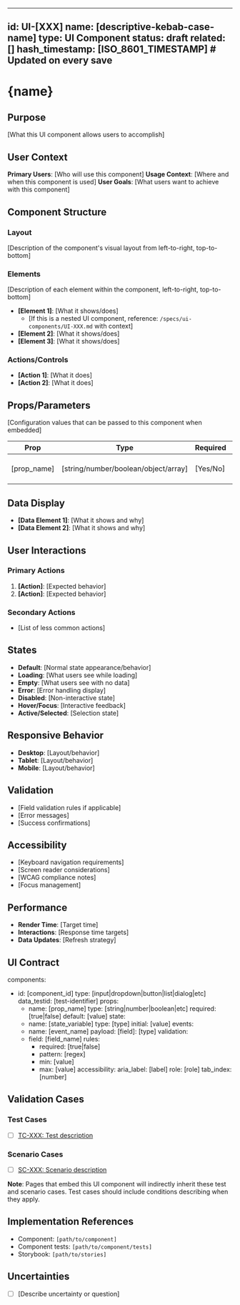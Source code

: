 <!--
Validation Metadata (used by validator, ignored when creating specs)
_meta:
  file_extension: md
  id_prefix: UI
  required_fields: [id, name, type, status, hash_timestamp]
  field_validators:
    type:
      enum: [UI Component]
    status:
      enum: [draft, ready, active, deprecated]
    hash_timestamp: iso8601
-->
<!-- See components/spec-header.md for header format -->
---
id: UI-[XXX]
name: [descriptive-kebab-case-name]
type: UI Component
status: draft
related: []
hash_timestamp: [ISO_8601_TIMESTAMP]  # Updated on every save
---

# {name}

## Purpose
[What this UI component allows users to accomplish]

## User Context
**Primary Users**: [Who will use this component]
**Usage Context**: [Where and when this component is used]
**User Goals**: [What users want to achieve with this component]

<!-- See components/spec-ui-structure.md for structure format -->
## Component Structure

### Layout
[Description of the component's visual layout from left-to-right, top-to-bottom]

### Elements
[Description of each element within the component, left-to-right, top-to-bottom]
- **[Element 1]**: [What it shows/does]
  - [If this is a nested UI component, reference: `/specs/ui-components/UI-XXX.md` with context]
- **[Element 2]**: [What it shows/does]
- **[Element 3]**: [What it shows/does]

### Actions/Controls
- **[Action 1]**: [What it does]
- **[Action 2]**: [What it does]

## Props/Parameters
[Configuration values that can be passed to this component when embedded]

| Prop | Type | Required | Default | Description |
|------|------|----------|---------|-------------|
| [prop_name] | [string/number/boolean/object/array] | [Yes/No] | [default_value] | [What this prop controls] |

## Data Display
- **[Data Element 1]**: [What it shows and why]
- **[Data Element 2]**: [What it shows and why]

## User Interactions

### Primary Actions
1. **[Action]**: [Expected behavior]
2. **[Action]**: [Expected behavior]

### Secondary Actions
- [List of less common actions]

## States
- **Default**: [Normal state appearance/behavior]
- **Loading**: [What users see while loading]
- **Empty**: [What users see with no data]
- **Error**: [Error handling display]
- **Disabled**: [Non-interactive state]
- **Hover/Focus**: [Interactive feedback]
- **Active/Selected**: [Selection state]

## Responsive Behavior
- **Desktop**: [Layout/behavior]
- **Tablet**: [Layout/behavior]
- **Mobile**: [Layout/behavior]

## Validation
- [Field validation rules if applicable]
- [Error messages]
- [Success confirmations]

## Accessibility
- [Keyboard navigation requirements]
- [Screen reader considerations]
- [WCAG compliance notes]
- [Focus management]

## Performance
- **Render Time**: [Target time]
- **Interactions**: [Response time targets]
- **Data Updates**: [Refresh strategy]

## UI Contract
components:
  - id: [component_id]
    type: [input|dropdown|button|list|dialog|etc]
    data_testid: [test-identifier]
    props:
      - name: [prop_name]
        type: [string|number|boolean|etc]
        required: [true|false]
        default: [value]
    state:
      - name: [state_variable]
        type: [type]
        initial: [value]
    events:
      - name: [event_name]
        payload:
          [field]: [type]
    validation:
      - field: [field_name]
        rules:
          - required: [true|false]
          - pattern: [regex]
          - min: [value]
          - max: [value]
    accessibility:
      aria_label: [label]
      role: [role]
      tab_index: [number]

<!-- See components/spec-validation-cases.md for validation case format -->
## Validation Cases

### Test Cases
- [ ] [TC-XXX: Test description](/specs/test-cases/TC-XXX.yaml)

### Scenario Cases
- [ ] [SC-XXX: Scenario description](/specs/scenario-cases/SC-XXX.yaml)

**Note**: Pages that embed this UI component will indirectly inherit these test and scenario cases. Test cases should include conditions describing when they apply.

<!-- See components/spec-implementation-refs.md for implementation reference format -->
## Implementation References

- Component: `[path/to/component]`
- Component tests: `[path/to/component/tests]`
- Storybook: `[path/to/stories]`

<!-- See components/spec-uncertainties.md for uncertainties format -->
## Uncertainties

- [ ] [Describe uncertainty or question]